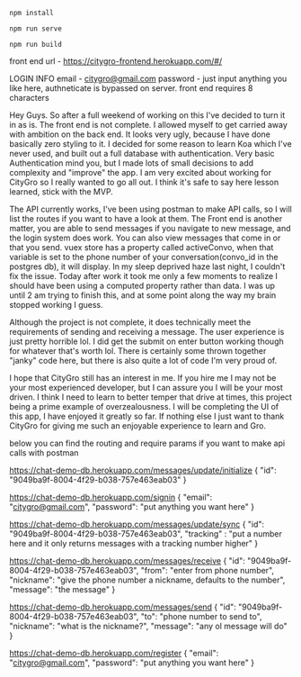 ```
npm install
```

```
npm run serve
```

```
npm run build
```

front end url - https://citygro-frontend.herokuapp.com/#/

LOGIN INFO
email - citygro@gmail.com
password - just input anything you like here, authneticate is bypassed on server. front end requires 8 characters

Hey Guys. So after a full weekend of working on this I've decided to turn it in as is. The front end is not complete. I allowed myself to get carried away with ambition on the back end. It looks very ugly, because I have done basically zero styling to it. I decided for some reason to learn Koa which I've never used, and built out a full database with authentication. Very basic Authentication mind you, but I made lots of small decisions to add complexity and "improve" the app. I am very excited about working for CityGro so I really wanted to go all out. I think it's safe to say here lesson learned, stick with the MVP.

The API currently works, I've been using postman to make API calls, so I will list the routes if you want to have a look at them. The Front end is another matter, you are able to send messages if you navigate to new message, and the login system does work. You can also view messages that come in or that you send. vuex store has a property called activeConvo, when that variable is set to the phone number of your conversation(convo_id in the postgres db), it will display. In my sleep deprived haze last night, I couldn't fix the issue. Today after work it took me only a few moments to realize I should have been using a computed property rather than data. I was up until 2 am trying to finish this, and at some point along the way my brain stopped working I guess.

Although the project is not complete, it does technically meet the requirements of sending and receiving a message. The user experience is just pretty horrible lol. I did get the submit on enter button working though for whatever that's worth lol. There is certainly some thrown together "janky" code here, but there is also quite a lot of code I'm very proud of.

I hope that CityGro still has an interest in me. If you hire me I may not be your most experienced developer, but I can assure you I will be your most driven. I think I need to learn to better temper that drive at times, this project being a prime example of overzealousness. I will be completing the UI of this app, I have enjoyed it greatly so far. If nothing else I just want to thank CityGro for giving me such an enjoyable experience to learn and Gro.

below you can find the routing and require params if you want to make api calls with postman

<!-- This returns every message sorted into objects by "convo_id" -->

https://chat-demo-db.herokuapp.com/messages/update/initialize
{
"id": "9049ba9f-8004-4f29-b038-757e463eab03"
}

<!-- signs in, just returns a user id -->

https://chat-demo-db.herokuapp.com/signin
{
"email": "citygro@gmail.com",
"password": "put anything you want here"
}

<!-- this syncs only unchecked messages, returns messages you haven't seen yet -->

https://chat-demo-db.herokuapp.com/messages/update/sync
{
"id": "9049ba9f-8004-4f29-b038-757e463eab03",
"tracking" : "put a number here and it only returns messages with a tracking number higher"
}

<!-- this is how you get a message -->

https://chat-demo-db.herokuapp.com/messages/receive
{
"id": "9049ba9f-8004-4f29-b038-757e463eab03",
"from": "enter from phone number",
"nickname": "give the phone number a nickname, defaults to the number",
"message": "the message"
}

<!-- send a message -->

https://chat-demo-db.herokuapp.com/messages/send
{
"id": "9049ba9f-8004-4f29-b038-757e463eab03",
"to": "phone number to send to",
"nickname": "what is the nickname?",
"message": "any ol message will do"
}

<!-- registers a new user, however api is built to handle multiples -->

https://chat-demo-db.herokuapp.com/register
{
"email": "citygro@gmail.com",
"password": "put anything you want here"
}
